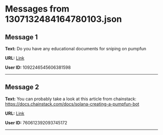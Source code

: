 # Messages from 1307132484164780103.json

## Message 1

**Text:** Do you have any educational documents for sniping on pumpfun

**URL:** [Link](https://discord.com/channels/638409433860407300/638409433860407302/1307132484164780103)

**User ID:** 1092246545606381598

---

## Message 2

**Text:** You can probably take a look at this article from chainstack: https://docs.chainstack.com/docs/solana-creating-a-pumpfun-bot

**URL:** [Link](https://discord.com/channels/638409433860407300/638409433860407302/1307405605031514145)

**User ID:** 760612392093745172

---

